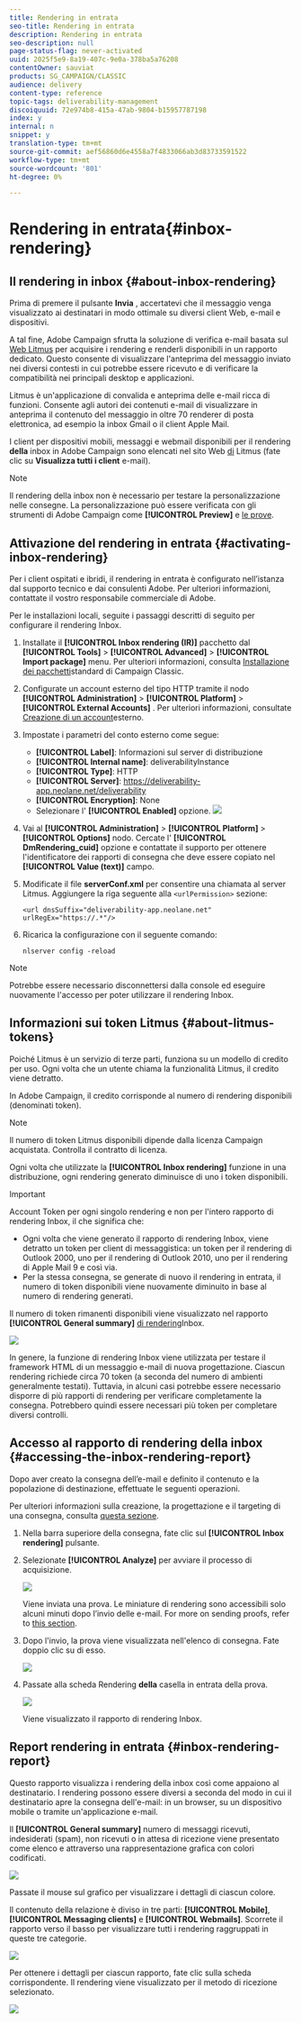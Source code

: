 ```yaml
---
title: Rendering in entrata
seo-title: Rendering in entrata
description: Rendering in entrata
seo-description: null
page-status-flag: never-activated
uuid: 2025f5e9-8a19-407c-9e0a-378ba5a76208
contentOwner: sauviat
products: SG_CAMPAIGN/CLASSIC
audience: delivery
content-type: reference
topic-tags: deliverability-management
discoiquuid: 72e974b8-415a-47ab-9804-b15957787198
index: y
internal: n
snippet: y
translation-type: tm+mt
source-git-commit: aef56860d6e4558a7f4833066ab3d83733591522
workflow-type: tm+mt
source-wordcount: '801'
ht-degree: 0%

---
```



# Rendering in entrata{#inbox-rendering}

## Il rendering in inbox {#about-inbox-rendering}

Prima di premere il pulsante **Invia** , accertatevi che il messaggio venga visualizzato ai destinatari in modo ottimale su diversi client Web, e-mail e dispositivi.

A tal fine, Adobe Campaign sfrutta la soluzione di verifica e-mail basata sul [Web Litmus](https://litmus.com/email-testing) per acquisire i rendering e renderli disponibili in un rapporto dedicato. Questo consente di visualizzare l&#39;anteprima del messaggio inviato nei diversi contesti in cui potrebbe essere ricevuto e di verificare la compatibilità nei principali desktop e applicazioni.

Litmus è un&#39;applicazione di convalida e anteprima delle e-mail ricca di funzioni. Consente agli autori dei contenuti e-mail di visualizzare in anteprima il contenuto del messaggio in oltre 70 renderer di posta elettronica, ad esempio la inbox Gmail o il client Apple Mail.

I client per dispositivi mobili, messaggi e webmail disponibili per il rendering **della** inbox in Adobe Campaign sono elencati nel sito Web [di](https://litmus.com/email-testing) Litmus (fate clic su **Visualizza tutti i client** e-mail).

>[!NOTE]
>
>Il rendering della inbox non è necessario per testare la personalizzazione nelle consegne. La personalizzazione può essere verificata con gli strumenti di Adobe Campaign come **[!UICONTROL Preview]** e [le prove](../../delivery/using/steps-validating-the-delivery.md#sending-a-proof).

## Attivazione del rendering in entrata {#activating-inbox-rendering}

Per i client ospitati e ibridi, il rendering in entrata è configurato nell’istanza dal supporto tecnico e dai consulenti Adobe. Per ulteriori informazioni, contattate il vostro responsabile commerciale di Adobe.

Per le installazioni locali, seguite i passaggi descritti di seguito per configurare il rendering Inbox.

1. Installate il **[!UICONTROL Inbox rendering (IR)]** pacchetto dal **[!UICONTROL Tools]** > **[!UICONTROL Advanced]** > **[!UICONTROL Import package]** menu. Per ulteriori informazioni, consulta [Installazione dei pacchetti](../../installation/using/installing-campaign-standard-packages.md)standard di Campaign Classic.
1. Configurate un account esterno del tipo HTTP tramite il nodo **[!UICONTROL Administration]** > **[!UICONTROL Platform]** > **[!UICONTROL External Accounts]** . Per ulteriori informazioni, consultate [Creazione di un account](../../platform/using/external-accounts.md#creating-an-external-account)esterno.
1. Impostate i parametri del conto esterno come segue:
   * **[!UICONTROL Label]**: Informazioni sul server di distribuzione
   * **[!UICONTROL Internal name]**: deliverabilityInstance
   * **[!UICONTROL Type]**: HTTP
   * **[!UICONTROL Server]**: https://deliverability-app.neolane.net/deliverability
   * **[!UICONTROL Encryption]**: None
   * Selezionare l&#39; **[!UICONTROL Enabled]** opzione.
   ![](assets/s_tn_inbox_rendering_external-account.png)

1. Vai al **[!UICONTROL Administration]** > **[!UICONTROL Platform]** > **[!UICONTROL Options]** nodo. Cercate l&#39; **[!UICONTROL DmRendering_cuid]** opzione e contattate il supporto per ottenere l&#39;identificatore dei rapporti di consegna che deve essere copiato nel **[!UICONTROL Value (text)]** campo.
1. Modificate il file **serverConf.xml** per consentire una chiamata al server Litmus. Aggiungere la riga seguente alla `<urlPermission>` sezione:

   ```
   <url dnsSuffix="deliverability-app.neolane.net" urlRegEx="https://.*"/>
   ```

1. Ricarica la configurazione con il seguente comando:

   ```
   nlserver config -reload
   ```

>[!NOTE]
>
>Potrebbe essere necessario disconnettersi dalla console ed eseguire nuovamente l&#39;accesso per poter utilizzare il rendering Inbox.

## Informazioni sui token Litmus {#about-litmus-tokens}

Poiché Litmus è un servizio di terze parti, funziona su un modello di credito per uso. Ogni volta che un utente chiama la funzionalità Litmus, il credito viene detratto.

In Adobe Campaign, il credito corrisponde al numero di rendering disponibili (denominati token).

>[!NOTE]
>
>Il numero di token Litmus disponibili dipende dalla licenza Campaign acquistata. Controlla il contratto di licenza.

Ogni volta che utilizzate la **[!UICONTROL Inbox rendering]** funzione in una distribuzione, ogni rendering generato diminuisce di uno i token disponibili.

>[!IMPORTANT]
>
>Account Token per ogni singolo rendering e non per l&#39;intero rapporto di rendering Inbox, il che significa che:
>
>* Ogni volta che viene generato il rapporto di rendering Inbox, viene detratto un token per client di messaggistica: un token per il rendering di Outlook 2000, uno per il rendering di Outlook 2010, uno per il rendering di Apple Mail 9 e così via.
>* Per la stessa consegna, se generate di nuovo il rendering in entrata, il numero di token disponibili viene nuovamente diminuito in base al numero di rendering generati.
>



Il numero di token rimanenti disponibili viene visualizzato nel rapporto **[!UICONTROL General summary]** [di rendering](#inbox-rendering-report)Inbox.

![](assets/s_tn_inbox_rendering_tokens.png)

In genere, la funzione di rendering Inbox viene utilizzata per testare il framework HTML di un messaggio e-mail di nuova progettazione. Ciascun rendering richiede circa 70 token (a seconda del numero di ambienti generalmente testati). Tuttavia, in alcuni casi potrebbe essere necessario disporre di più rapporti di rendering per verificare completamente la consegna. Potrebbero quindi essere necessari più token per completare diversi controlli.

## Accesso al rapporto di rendering della inbox {#accessing-the-inbox-rendering-report}

Dopo aver creato la consegna dell’e-mail e definito il contenuto e la popolazione di destinazione, effettuate le seguenti operazioni.

Per ulteriori informazioni sulla creazione, la progettazione e il targeting di una consegna, consulta [questa sezione](../../delivery/using/about-email-channel.md).

1. Nella barra superiore della consegna, fate clic sul **[!UICONTROL Inbox rendering]** pulsante.
1. Selezionate **[!UICONTROL Analyze]** per avviare il processo di acquisizione.

   ![](assets/s_tn_inbox_rendering_button.png)

   Viene inviata una prova. Le miniature di rendering sono accessibili solo alcuni minuti dopo l’invio delle e-mail. For more on sending proofs, refer to [this section](../../delivery/using/steps-validating-the-delivery.md#sending-a-proof).

1. Dopo l&#39;invio, la prova viene visualizzata nell&#39;elenco di consegna. Fate doppio clic su di esso.

   ![](assets/s_tn_inbox_rendering_delivery_list.png)

1. Passate alla scheda Rendering **della** casella in entrata della prova.

   ![](assets/s_tn_inbox_rendering_tab.png)

   Viene visualizzato il rapporto di rendering Inbox.

## Report rendering in entrata {#inbox-rendering-report}

Questo rapporto visualizza i rendering della inbox così come appaiono al destinatario. I rendering possono essere diversi a seconda del modo in cui il destinatario apre la consegna dell&#39;e-mail: in un browser, su un dispositivo mobile o tramite un&#39;applicazione e-mail.

Il **[!UICONTROL General summary]** numero di messaggi ricevuti, indesiderati (spam), non ricevuti o in attesa di ricezione viene presentato come elenco e attraverso una rappresentazione grafica con colori codificati.

![](assets/s_tn_inbox_rendering_summary.png)

Passate il mouse sul grafico per visualizzare i dettagli di ciascun colore.

Il contenuto della relazione è diviso in tre parti: **[!UICONTROL Mobile]**, **[!UICONTROL Messaging clients]** e **[!UICONTROL Webmails]**. Scorrete il rapporto verso il basso per visualizzare tutti i rendering raggruppati in queste tre categorie.

![](assets/s_tn_inbox_rendering_report.png)

Per ottenere i dettagli per ciascun rapporto, fate clic sulla scheda corrispondente. Il rendering viene visualizzato per il metodo di ricezione selezionato.

![](assets/s_tn_inbox_rendering_example.png)
